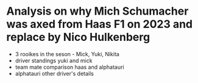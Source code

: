 # Analysis on why Mich Schumacher was axed from Haas F1 on 2023 and replace by Nico Hulkenberg

-   3 rooikes in the seson - Mick, Yuki, Nikita
-   driver standings yuki and mick
-   team mate comparison haas and alphatauri
-   alphatauri other driver's details
